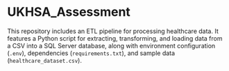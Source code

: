 # UKHSA_Assessment
This repository includes an ETL pipeline for processing healthcare data. It features a Python script for extracting, transforming, and loading data from a CSV into a SQL Server database, along with environment configuration (`.env`), dependencies (`requirements.txt`), and sample data (`healthcare_dataset.csv`).
